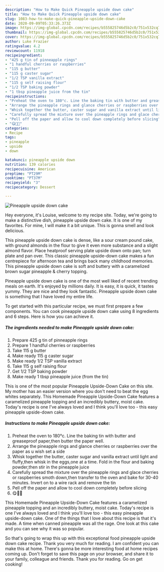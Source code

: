 ```yaml
---
description: "How to Make Quick Pineapple upside down cake"
title: "How to Make Quick Pineapple upside down cake"
slug: 1083-how-to-make-quick-pineapple-upside-down-cake
date: 2020-09-09T05:33:26.373Z
image: https://img-global.cpcdn.com/recipes/b555825746d5b2c0/751x532cq70/pineapple-upside-down-cake-recipe-main-photo.jpg
thumbnail: https://img-global.cpcdn.com/recipes/b555825746d5b2c0/751x532cq70/pineapple-upside-down-cake-recipe-main-photo.jpg
cover: https://img-global.cpcdn.com/recipes/b555825746d5b2c0/751x532cq70/pineapple-upside-down-cake-recipe-main-photo.jpg
author: Luke Frazier
ratingvalue: 4.2
reviewcount: 11918
recipeingredient:
- "425 g tin of pinneapple rings"
- "1 handful cherries or raspberries"
- "115 g butter"
- "115 g caster sugar"
- "1/2 TSP vanilla extract"
- "115 g self raising flour"
- "1/2 TSP baking powder"
- "1 tbsp pineapple juice from the tin"
recipeinstructions:
- "Preheat the oven to 180°c. Line the baking tin with butter and greaseproof paper,then butter the paper well."
- "Arrange the pineapple rings and glance cherries or raspberries over the paper as u wish set a side"
- "Whisk together the butter, caster sugar and vanilla extract until light and fluffy,then whisk in the eggs,one at a time. Fold in the flour and baking powder,then stir in the pineapple juice"
- "Carefully spread the mixture over the pineapple rings and glace cherries or raspberries smoth down,then transfer to the oven and bake for 30-40 minutes. Invert on to a wire rack and remove the tin"
- "Pell off the paper and allow to cool down completely before slicing"
- "😋👩‍🍳"
categories:
- Recipe
tags:
- pineapple
- upside
- down

katakunci: pineapple upside down 
nutrition: 139 calories
recipecuisine: American
preptime: "PT29M"
cooktime: "PT37M"
recipeyield: "3"
recipecategory: Dessert

---
```



![Pineapple upside down cake](https://img-global.cpcdn.com/recipes/b555825746d5b2c0/751x532cq70/pineapple-upside-down-cake-recipe-main-photo.jpg)

Hey everyone, it's Louise, welcome to my recipe site. Today, we're going to make a distinctive dish, pineapple upside down cake. It is one of my favorites. For mine, I will make it a bit unique. This is gonna smell and look delicious.

This pineapple upside down cake is dense, like a sour cream pound cake, with ground almonds in the flour to give it even more substance and a slight almond flavor. Place heatproof serving plate upside down onto pan; turn plate and pan over. This classic pineapple upside-down cake makes a fun centrepiece for afternoon tea and brings back many childhood memories. This pineapple upside down cake is soft and buttery with a caramelized brown sugar pineapple &amp; cherry topping.

Pineapple upside down cake is one of the most well liked of recent trending meals on earth. It's enjoyed by millions daily. It is easy, it is quick, it tastes yummy. They are nice and they look fantastic. Pineapple upside down cake is something that I have loved my entire life.


To get started with this particular recipe, we must first prepare a few components. You can cook pineapple upside down cake using 8 ingredients and 6 steps. Here is how you can achieve it.

<!--inarticleads1-->

##### The ingredients needed to make Pineapple upside down cake:

1. Prepare 425 g tin of pinneapple rings
1. Prepare 1 handful cherries or raspberries
1. Take 115 g butter
1. Make ready 115 g caster sugar
1. Make ready 1/2 TSP vanilla extract
1. Take 115 g self raising flour
1. Get 1/2 TSP baking powder
1. Make ready 1 tbsp pineapple juice (from the tin)


This is one of the most popular Pineapple Upside-Down Cake on this site. My mother has an easier version where you don&#39;t need to beat the egg whites separately. This Homemade Pineapple Upside-Down Cake features a caramelized pineapple topping and an incredibly buttery, moist cake. Today&#39;s recipe is one I&#39;ve always loved and I think you&#39;ll love too - this easy pineapple upside-down cake. 

<!--inarticleads2-->

##### Instructions to make Pineapple upside down cake:

1. Preheat the oven to 180°c. Line the baking tin with butter and greaseproof paper,then butter the paper well.
1. Arrange the pineapple rings and glance cherries or raspberries over the paper as u wish set a side
1. Whisk together the butter, caster sugar and vanilla extract until light and fluffy,then whisk in the eggs,one at a time. Fold in the flour and baking powder,then stir in the pineapple juice
1. Carefully spread the mixture over the pineapple rings and glace cherries or raspberries smoth down,then transfer to the oven and bake for 30-40 minutes. Invert on to a wire rack and remove the tin
1. Pell off the paper and allow to cool down completely before slicing
1. 😋👩‍🍳


This Homemade Pineapple Upside-Down Cake features a caramelized pineapple topping and an incredibly buttery, moist cake. Today&#39;s recipe is one I&#39;ve always loved and I think you&#39;ll love too - this easy pineapple upside-down cake. One of the things that I love about this recipe is that it&#39;s made. A time when canned pineapple was all the rage. One look at this cake and you can see why it was so popular. 

So that's going to wrap this up with this exceptional food pineapple upside down cake recipe. Thank you very much for reading. I am confident you can make this at home. There's gonna be more interesting food at home recipes coming up. Don't forget to save this page on your browser, and share it to your family, colleague and friends. Thank you for reading. Go on get cooking!
